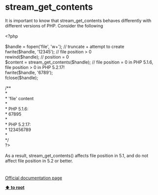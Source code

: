 # stream_get_contents




<div class="phpcode"><span class="html">
It is important to know that stream_get_contents behaves differently with different versions of PHP. Consider the following<br><br><span class="default">&lt;?php<br><br>$handle </span><span class="keyword">= </span><span class="default">fopen</span><span class="keyword">(</span><span class="string">&apos;file&apos;</span><span class="keyword">, </span><span class="string">&apos;w+&apos;</span><span class="keyword">); </span><span class="comment">// truncate + attempt to create<br></span><span class="default">fwrite</span><span class="keyword">(</span><span class="default">$handle</span><span class="keyword">, </span><span class="string">&apos;12345&apos;</span><span class="keyword">); </span><span class="comment">// file position &gt; 0<br></span><span class="default">rewind</span><span class="keyword">(</span><span class="default">$handle</span><span class="keyword">); </span><span class="comment">// position = 0<br></span><span class="default">$content </span><span class="keyword">= </span><span class="default">stream_get_contents</span><span class="keyword">(</span><span class="default">$handle</span><span class="keyword">); </span><span class="comment">// file position = 0 in PHP 5.1.6, file position &gt; 0 in PHP 5.2.17!<br></span><span class="default">fwrite</span><span class="keyword">(</span><span class="default">$handle</span><span class="keyword">, </span><span class="string">&apos;6789&apos;</span><span class="keyword">);<br></span><span class="default">fclose</span><span class="keyword">(</span><span class="default">$handle</span><span class="keyword">);<br><br></span><span class="comment">/**<br> *<br> * &apos;file&apos; content<br> * <br> * PHP 5.1.6:<br> * 67895<br> *<br> * PHP 5.2.17:<br> * 123456789<br> *<br> */<br></span><span class="default">?&gt;<br></span><br>As a result, stream_get_contents() affects file position in 5.1, and do not affect file position in 5.2 or better.</span>
</div>
  

#

[Official documentation page](https://www.php.net/manual/en/function.stream-get-contents.php)

**[⬆ to root](/)**
